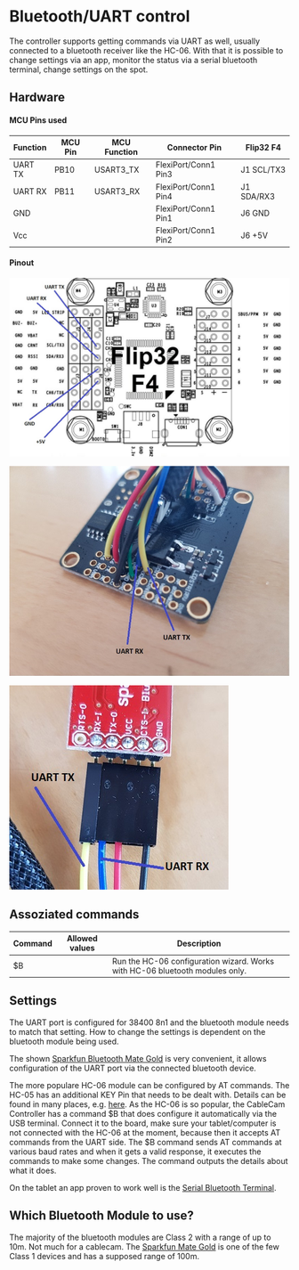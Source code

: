 # Bluetooth/UART control

The controller supports getting commands via UART as well, usually connected to a bluetooth receiver like the HC-06. With that it is possible to change settings via an app, monitor the status via a serial bluetooth terminal, change settings on the spot.

## Hardware

#### MCU Pins used

| Function | MCU Pin | MCU Function | Connector Pin        | Flip32 F4  |
| -------- | ------- | ------------ | -------------------- | ---------- |
| UART TX  | PB10    | USART3_TX    | FlexiPort/Conn1 Pin3 | J1 SCL/TX3 |
| UART RX  | PB11    | USART3_RX    | FlexiPort/Conn1 Pin4 | J1 SDA/RX3 |
| GND      |         |              | FlexiPort/Conn1 Pin1 | J6 GND     |
| Vcc      |         |              | FlexiPort/Conn1 Pin2 | J6 +5V     |



#### Pinout

![UART Pins](_images/Flip32_F4_Pins_UART.jpg)



![UART Pins](_images/Flip32_F4_Pins_UART_RL.jpg)



![UART Pins](_images/Flip32_F4_Pins_UART_BT_Module.jpg)



## Assoziated commands

| Command | Allowed values | Description                                                  |
| ------- | -------------- | ------------------------------------------------------------ |
| \$B     |                | Run the HC-06 configuration wizard. Works with HC-06 bluetooth modules only. |



## Settings

The UART port is configured for 38400 8n1 and the bluetooth module needs to match that setting. How to change the settings is dependent on the bluetooth module being used.

The shown [Sparkfun Bluetooth Mate Gold](https://www.sparkfun.com/products/12580) is very convenient, it allows configuration of the UART port via the connected bluetooth device.

The more populare HC-06 module can be configured by AT commands. The HC-05 has an additional KEY Pin that needs to be dealt with. Details can be found in many places, e.g. [here](http://www.instructables.com/id/AT-command-mode-of-HC-05-Bluetooth-module/). As the HC-06 is so popular, the CableCam Controller has a command \$B that does configure it automatically via the USB terminal. Connect it to the board, make sure your tablet/computer is not connected with the HC-06 at the moment, because then it accepts AT commands from the UART side. The \$B command sends AT commands at various baud rates and when it gets a valid response, it executes the commands to make some changes. The command outputs the details about what it does.

On the tablet an app proven to work well is the [Serial Bluetooth Terminal](https://play.google.com/store/apps/details?id=de.kai_morich.serial_bluetooth_terminal).



## Which Bluetooth Module to use?

The majority of the bluetooth modules are Class 2 with a range of up to 10m. Not much for a cablecam. The [Sparkfun Mate Gold](https://www.sparkfun.com/products/12580) is one of the few Class 1 devices and has a supposed range of 100m.